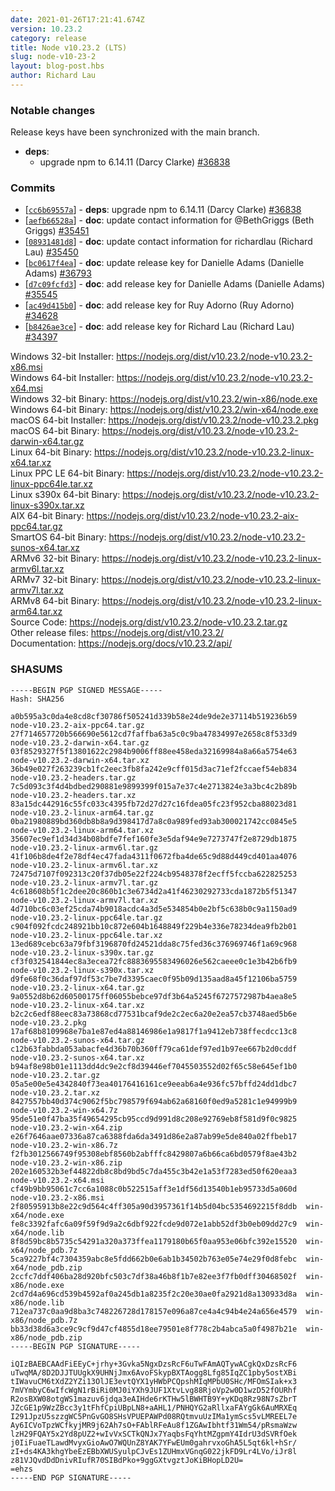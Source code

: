 ```yaml
---
date: 2021-01-26T17:21:41.674Z
version: 10.23.2
category: release
title: Node v10.23.2 (LTS)
slug: node-v10-23-2
layout: blog-post.hbs
author: Richard Lau
---
```


### Notable changes

Release keys have been synchronized with the main branch.

* **deps**:
  * upgrade npm to 6.14.11 (Darcy Clarke) [#36838](https://github.com/nodejs/node/pull/36838)

### Commits

* [[`cc6b69557a`](https://github.com/nodejs/node/commit/cc6b69557a)] - **deps**: upgrade npm to 6.14.11 (Darcy Clarke) [#36838](https://github.com/nodejs/node/pull/36838)
* [[`aefb66528a`](https://github.com/nodejs/node/commit/aefb66528a)] - **doc**: update contact information for @BethGriggs (Beth Griggs) [#35451](https://github.com/nodejs/node/pull/35451)
* [[`08931481d8`](https://github.com/nodejs/node/commit/08931481d8)] - **doc**: update contact information for richardlau (Richard Lau) [#35450](https://github.com/nodejs/node/pull/35450)
* [[`bc0617f4ea`](https://github.com/nodejs/node/commit/bc0617f4ea)] - **doc**: update release key for Danielle Adams (Danielle Adams) [#36793](https://github.com/nodejs/node/pull/36793)
* [[`d7c09fcfd3`](https://github.com/nodejs/node/commit/d7c09fcfd3)] - **doc**: add release key for Danielle Adams (Danielle Adams) [#35545](https://github.com/nodejs/node/pull/35545)
* [[`ac49d415b0`](https://github.com/nodejs/node/commit/ac49d415b0)] - **doc**: add release key for Ruy Adorno (Ruy Adorno) [#34628](https://github.com/nodejs/node/pull/34628)
* [[`b8426ae3ce`](https://github.com/nodejs/node/commit/b8426ae3ce)] - **doc**: add release key for Richard Lau (Richard Lau) [#34397](https://github.com/nodejs/node/pull/34397)

Windows 32-bit Installer: https://nodejs.org/dist/v10.23.2/node-v10.23.2-x86.msi<br>
Windows 64-bit Installer: https://nodejs.org/dist/v10.23.2/node-v10.23.2-x64.msi<br>
Windows 32-bit Binary: https://nodejs.org/dist/v10.23.2/win-x86/node.exe<br>
Windows 64-bit Binary: https://nodejs.org/dist/v10.23.2/win-x64/node.exe<br>
macOS 64-bit Installer: https://nodejs.org/dist/v10.23.2/node-v10.23.2.pkg<br>
macOS 64-bit Binary: https://nodejs.org/dist/v10.23.2/node-v10.23.2-darwin-x64.tar.gz<br>
Linux 64-bit Binary: https://nodejs.org/dist/v10.23.2/node-v10.23.2-linux-x64.tar.xz<br>
Linux PPC LE 64-bit Binary: https://nodejs.org/dist/v10.23.2/node-v10.23.2-linux-ppc64le.tar.xz<br>
Linux s390x 64-bit Binary: https://nodejs.org/dist/v10.23.2/node-v10.23.2-linux-s390x.tar.xz<br>
AIX 64-bit Binary: https://nodejs.org/dist/v10.23.2/node-v10.23.2-aix-ppc64.tar.gz<br>
SmartOS 64-bit Binary: https://nodejs.org/dist/v10.23.2/node-v10.23.2-sunos-x64.tar.xz<br>
ARMv6 32-bit Binary: https://nodejs.org/dist/v10.23.2/node-v10.23.2-linux-armv6l.tar.xz<br>
ARMv7 32-bit Binary: https://nodejs.org/dist/v10.23.2/node-v10.23.2-linux-armv7l.tar.xz<br>
ARMv8 64-bit Binary: https://nodejs.org/dist/v10.23.2/node-v10.23.2-linux-arm64.tar.xz<br>
Source Code: https://nodejs.org/dist/v10.23.2/node-v10.23.2.tar.gz<br>
Other release files: https://nodejs.org/dist/v10.23.2/<br>
Documentation: https://nodejs.org/docs/v10.23.2/api/

### SHASUMS

```
-----BEGIN PGP SIGNED MESSAGE-----
Hash: SHA256

a0b595a3c0da4e8cd8cf30786f505241d339b58e24de9de2e37114b519236b59  node-v10.23.2-aix-ppc64.tar.gz
27f714657720b566690e5612cd7faffba63a5c0c9ba47834997e2658c8f533d9  node-v10.23.2-darwin-x64.tar.gz
03f8529327f5f13801622c2984b9006ff88ee458eda32169984a8a66a5754e63  node-v10.23.2-darwin-x64.tar.xz
36b49e027f263239cb1fc2eec3fb8fa242e9cff015d3ac71ef2fccaef54eb834  node-v10.23.2-headers.tar.gz
7c5d093c3f4d4bdbed290881e9899399f015a7e37c4e2713824e3a3bc4c2b89b  node-v10.23.2-headers.tar.xz
83a15dc442916c55fc033c4395fb72d27d27c16fdea05fc23f952cba88023d81  node-v10.23.2-linux-arm64.tar.gz
0ba21980889bd360db8b8a9d398417d7a8c0a989fed93ab300021742cc0845e5  node-v10.23.2-linux-arm64.tar.xz
35607ec9ef1d34d34b08bdfe7fef160fe3e5daf94e9e7273747f2e8729db1875  node-v10.23.2-linux-armv6l.tar.gz
41f106b8de4f2e78df4ec47fada4311f0672fba4de65c9d88d449cd401aa4076  node-v10.23.2-linux-armv6l.tar.xz
72475d7107f092313c20f37db05e22f224cb9548378f2ecff5fccba622825253  node-v10.23.2-linux-armv7l.tar.gz
4c618608b5f1c2dee20c860b1c3e6734d2a41f46230292733cda1872b5f51347  node-v10.23.2-linux-armv7l.tar.xz
4d710bc6c03ef25cda74b9018acdc4a3d5e534854b0e2bf5c638b0c9a1150ad9  node-v10.23.2-linux-ppc64le.tar.gz
c904f092fcdc248921bb10c872e604b1648849f229b4e336e78234dea9fb2b01  node-v10.23.2-linux-ppc64le.tar.xz
13ed689cebc63a79fbf3196870fd24521dda8c75fed36c376969746f1a69c968  node-v10.23.2-linux-s390x.tar.gz
cf3f032541844ec8a3ecea72fc8883695583496026e562caeee0c1e3b42b6fb9  node-v10.23.2-linux-s390x.tar.xz
d9fe68f0c36daf97df53c7be7d3395caec0f95b09d135aad8a45f12106ba5759  node-v10.23.2-linux-x64.tar.gz
9a0552d8b62d60500175ff06055bebce97df3b64a5245f6727572987b4aea8e5  node-v10.23.2-linux-x64.tar.xz
b2c2c6edf88eec83a73868cd77531bcaf9de2c2ec6a20e2ea57cb3748aed5b6e  node-v10.23.2.pkg
17af68b8109968e7ba1e87ed4a88146986e1a9817f1a9412eb738ffecdcc13c8  node-v10.23.2-sunos-x64.tar.gz
c12b63fabbda053abacfe4d36b70b360ff79ca61def97ed1b97ee667b2d0cddf  node-v10.23.2-sunos-x64.tar.xz
b94af8e98b01e1113dd4dc9e2cf8d39446ef7045503552d02f65c58e645ef1b0  node-v10.23.2.tar.gz
05a5e00e5e4342840f73ea40176416161ce9eeab6a4e936fc57bffd24dd1dbc7  node-v10.23.2.tar.xz
8427557bb40d374c9062f5bc798579f694ab62a68160f0ed9a5281c1e94999b9  node-v10.23.2-win-x64.7z
95de51e0f47ba35f49654295cb95ccd9d991d8c208e92769eb8f581d9f0c9825  node-v10.23.2-win-x64.zip
e26f7646aae07336a87ca6388fda6da3491d86e2a87ab99e5de840a02ffbeb17  node-v10.23.2-win-x86.7z
f2fb3012566749f95308ebf8560b2abfffc8429807a6b66ca6bd0579f8ae43b2  node-v10.23.2-win-x86.zip
202e160532b3ef44822db8c8bd9bd5c7da455c3b42e1a53f7283ed50f620eaa3  node-v10.23.2-x64.msi
cf49b9bb95061c7cc6a1088c0b522515aff3e1df56d13540b1eb95733d5a060d  node-v10.23.2-x86.msi
2f80595913b8e22c9d564c4ff305a90d3957361f14b5d04bc5354692215f8ddb  win-x64/node.exe
fe8c3392fafc6a09f59f9d9a2c6dbf922fcde9d072e1abb52df3b0eb09dd27c9  win-x64/node.lib
8f8d59bc8b5735c54291a320a373ffea1179180b65f0aa953e06bfc392e15520  win-x64/node_pdb.7z
5ca9227bf4c7304359abc8e5fdd662b0e6ab1b34502b763e05e74e29f0d8febc  win-x64/node_pdb.zip
2ccfc7ddf406ba28d920bfc503c7df38a46b8f1b7e82ee3f7fb0dff30468502f  win-x86/node.exe
2cd7d4a696cd539b4592af0a245db1a8235f2c20e30ae0fa2921d8a130933d8a  win-x86/node.lib
712ea737c0aa9d8ba3c748226728d178157e096a87ce4a4c94b4e24a656e4579  win-x86/node_pdb.7z
bb33d38d6a3ce9c9cf9d47cf4855d18ee79501e8f778c2b4abca5a0f4987b21e  win-x86/node_pdb.zip
-----BEGIN PGP SIGNATURE-----

iQIzBAEBCAAdFiEEyC+jrhy+3Gvka5NgxDzsRcF6uTwFAmAQTywACgkQxDzsRcF6
uTwqMA/8D2DJJTUUgkX9UHNjJmx6AvoFSkypBXTAogg8Lfg85IqZC1pby5ostXBi
tIWavuCM6tXdZ2YZi13OlJE3evtQYX1yHWbPCQpshMIqMPbU0SHc/MFOmSIak+x3
7mVYmbyC6wIfcWgN1rBiRi0MJ0iYXh9JUF1XtvLvg88RjoVp2w0D1wzD52fOURhf
R2osBXW08otgWS1mazuv6jdqa3eAIHde6rKTHw5lBWHTB9Y+yKDq8Rz98N7sZbrT
JZcGE1p9WzZBcc3y1tFhfCpiUBpLN8+aAHL1/PNHQYG2aRllxaFAYgGk6AuMRXEq
I291JpzU5szzgWC5PnGvGO8SHsVPUEPAWPd08RQtmvuUzIMa1ymScs5vLMREEL7e
Ay6ICVoTpzWCfkyjMR9j62Ah7sO+FAblRFeAu8f1ZGAwIbhtf31Wm54/pRsmaWzw
lzH29FQAY5x2Yd8pUZ2+wIvVxSCTkQNJx7YaqbsFqYhtMZgpmY4IdrU3dSVRfOek
j0IiFuaeTLawdMvyxGioAwO7WQUnZ8YAK7YFwEUm0gahrvxoGhA5L5qt6kl+hSr/
zI+ds4KA3khgYbeEzEBbXWUSyulpCJvEs1ZUHmxVGnqG022jkFD9Lr4LVo/iJr8l
z81VJQvdDdDnivRIufR70SIBdPko+9ggGXtvgztJoKiBHopLD2U=
=ehzs
-----END PGP SIGNATURE-----

```

